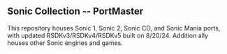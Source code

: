 ## Sonic Collection -- PortMaster
This repository houses Sonic 1, Sonic 2, Sonic CD, and Sonic Mania ports, with updated RSDKv3/RSDKv4/RSDKv5 built on 8/20/24. Addition ally houses other Sonic engines and games.